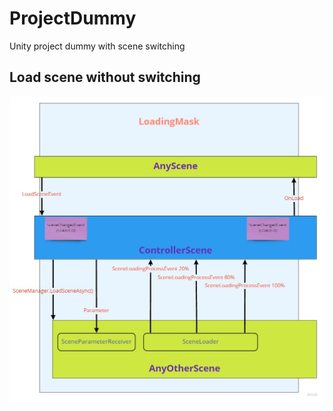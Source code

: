 # ProjectDummy
 Unity project dummy with scene switching
 
 ## Load scene without switching
 ![Load scene without switching](/Readme/Frame1.jpg "Load scene without switching")
